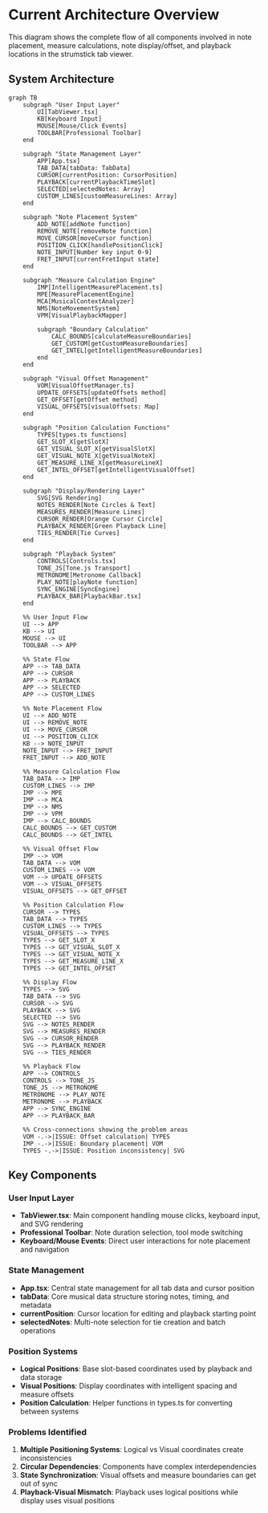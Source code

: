 # Current Architecture Overview

This diagram shows the complete flow of all components involved in note placement, measure calculations, note display/offset, and playback locations in the strumstick tab viewer.

## System Architecture

```mermaid
graph TB
    subgraph "User Input Layer"
        UI[TabViewer.tsx]
        KB[Keyboard Input]
        MOUSE[Mouse/Click Events]
        TOOLBAR[Professional Toolbar]
    end

    subgraph "State Management Layer"
        APP[App.tsx]
        TAB_DATA[tabData: TabData]
        CURSOR[currentPosition: CursorPosition]
        PLAYBACK[currentPlaybackTimeSlot]
        SELECTED[selectedNotes: Array]
        CUSTOM_LINES[customMeasureLines: Array]
    end

    subgraph "Note Placement System"
        ADD_NOTE[addNote function]
        REMOVE_NOTE[removeNote function]
        MOVE_CURSOR[moveCursor function]
        POSITION_CLICK[handlePositionClick]
        NOTE_INPUT[Number key input 0-9]
        FRET_INPUT[currentFretInput state]
    end

    subgraph "Measure Calculation Engine"
        IMP[IntelligentMeasurePlacement.ts]
        MPE[MeasurePlacementEngine]
        MCA[MusicalContextAnalyzer]
        NMS[NoteMovementSystem]
        VPM[VisualPlaybackMapper]
        
        subgraph "Boundary Calculation"
            CALC_BOUNDS[calculateMeasureBoundaries]
            GET_CUSTOM[getCustomMeasureBoundaries]
            GET_INTEL[getIntelligentMeasureBoundaries]
        end
    end

    subgraph "Visual Offset Management"
        VOM[VisualOffsetManager.ts]
        UPDATE_OFFSETS[updateOffsets method]
        GET_OFFSET[getOffset method]
        VISUAL_OFFSETS[visualOffsets: Map]
    end

    subgraph "Position Calculation Functions"
        TYPES[types.ts functions]
        GET_SLOT_X[getSlotX]
        GET_VISUAL_SLOT_X[getVisualSlotX]
        GET_VISUAL_NOTE_X[getVisualNoteX]
        GET_MEASURE_LINE_X[getMeasureLineX]
        GET_INTEL_OFFSET[getIntelligentVisualOffset]
    end

    subgraph "Display/Rendering Layer"
        SVG[SVG Rendering]
        NOTES_RENDER[Note Circles & Text]
        MEASURES_RENDER[Measure Lines]
        CURSOR_RENDER[Orange Cursor Circle]
        PLAYBACK_RENDER[Green Playback Line]
        TIES_RENDER[Tie Curves]
    end

    subgraph "Playback System"
        CONTROLS[Controls.tsx]
        TONE_JS[Tone.js Transport]
        METRONOME[Metronome Callback]
        PLAY_NOTE[playNote function]
        SYNC_ENGINE[SyncEngine]
        PLAYBACK_BAR[PlaybackBar.tsx]
    end

    %% User Input Flow
    UI --> APP
    KB --> UI
    MOUSE --> UI
    TOOLBAR --> APP

    %% State Flow
    APP --> TAB_DATA
    APP --> CURSOR
    APP --> PLAYBACK
    APP --> SELECTED
    APP --> CUSTOM_LINES

    %% Note Placement Flow
    UI --> ADD_NOTE
    UI --> REMOVE_NOTE
    UI --> MOVE_CURSOR
    UI --> POSITION_CLICK
    KB --> NOTE_INPUT
    NOTE_INPUT --> FRET_INPUT
    FRET_INPUT --> ADD_NOTE

    %% Measure Calculation Flow
    TAB_DATA --> IMP
    CUSTOM_LINES --> IMP
    IMP --> MPE
    IMP --> MCA
    IMP --> NMS
    IMP --> VPM
    IMP --> CALC_BOUNDS
    CALC_BOUNDS --> GET_CUSTOM
    CALC_BOUNDS --> GET_INTEL

    %% Visual Offset Flow
    IMP --> VOM
    TAB_DATA --> VOM
    CUSTOM_LINES --> VOM
    VOM --> UPDATE_OFFSETS
    VOM --> VISUAL_OFFSETS
    VISUAL_OFFSETS --> GET_OFFSET

    %% Position Calculation Flow
    CURSOR --> TYPES
    TAB_DATA --> TYPES
    CUSTOM_LINES --> TYPES
    VISUAL_OFFSETS --> TYPES
    TYPES --> GET_SLOT_X
    TYPES --> GET_VISUAL_SLOT_X
    TYPES --> GET_VISUAL_NOTE_X
    TYPES --> GET_MEASURE_LINE_X
    TYPES --> GET_INTEL_OFFSET

    %% Display Flow
    TYPES --> SVG
    TAB_DATA --> SVG
    CURSOR --> SVG
    PLAYBACK --> SVG
    SELECTED --> SVG
    SVG --> NOTES_RENDER
    SVG --> MEASURES_RENDER
    SVG --> CURSOR_RENDER
    SVG --> PLAYBACK_RENDER
    SVG --> TIES_RENDER

    %% Playback Flow
    APP --> CONTROLS
    CONTROLS --> TONE_JS
    TONE_JS --> METRONOME
    METRONOME --> PLAY_NOTE
    METRONOME --> PLAYBACK
    APP --> SYNC_ENGINE
    APP --> PLAYBACK_BAR

    %% Cross-connections showing the problem areas
    VOM -.->|ISSUE: Offset calculation| TYPES
    IMP -.->|ISSUE: Boundary placement| VOM
    TYPES -.->|ISSUE: Position inconsistency| SVG
```

## Key Components

### User Input Layer
- **TabViewer.tsx**: Main component handling mouse clicks, keyboard input, and SVG rendering
- **Professional Toolbar**: Note duration selection, tool mode switching
- **Keyboard/Mouse Events**: Direct user interactions for note placement and navigation

### State Management
- **App.tsx**: Central state management for all tab data and cursor position
- **tabData**: Core musical data structure storing notes, timing, and metadata
- **currentPosition**: Cursor location for editing and playback starting point
- **selectedNotes**: Multi-note selection for tie creation and batch operations

### Position Systems
- **Logical Positions**: Base slot-based coordinates used by playback and data storage
- **Visual Positions**: Display coordinates with intelligent spacing and measure offsets
- **Position Calculation**: Helper functions in types.ts for converting between systems

### Problems Identified
1. **Multiple Positioning Systems**: Logical vs Visual coordinates create inconsistencies
2. **Circular Dependencies**: Components have complex interdependencies
3. **State Synchronization**: Visual offsets and measure boundaries can get out of sync
4. **Playback-Visual Mismatch**: Playback uses logical positions while display uses visual positions 